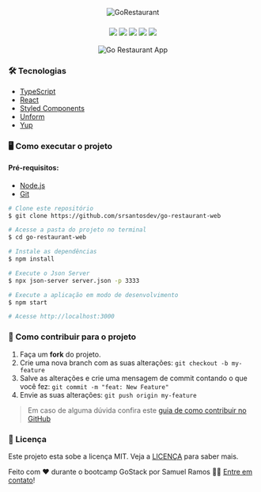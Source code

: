 <p align="center">
  <img src="https://user-images.githubusercontent.com/40436472/91003895-ff607780-e5a8-11ea-87ea-4f5591ea8188.png" alt="GoRestaurant" />
</p>

<h3 align="center">
<img src="https://img.shields.io/github/languages/count/srsantosdev/go-restaurant-web?style=plastic">
<img src="https://img.shields.io/github/repo-size/srsantosdev/go-restaurant-web?style=plastic">
<img src="https://img.shields.io/badge/made%20by-srsantosdev-green?style=plastic">
<img src="https://img.shields.io/github/last-commit/srsantosdev/go-restaurant-web?style=plastic">
<img src="https://img.shields.io/static/v1?label=GoStack&message=12&color=blueviolet&style=plastic">
</h3>

<p align="center">
  <img src="https://user-images.githubusercontent.com/40436472/91003750-852ff300-e5a8-11ea-8d5b-6634611ab1dc.png" alt="Go Restaurant App" />
</p>

### 🛠 Tecnologias

- [TypeScript](https://www.typescriptlang.org/)
- [React](https://reactjs.org/)
- [Styled Components](https://styled-components.com/)
- [Unform](https://unform.dev/)
- [Yup](https://github.com/jquense/yup)

### 🖥️ Como executar o projeto

#### Pré-requisitos: 
- [Node.js](https://nodejs.org/en/)
- [Git](https://git-scm.com/)

```bash
# Clone este repositório
$ git clone https://github.com/srsantosdev/go-restaurant-web

# Acesse a pasta do projeto no terminal
$ cd go-restaurant-web

# Instale as dependências
$ npm install

# Execute o Json Server
$ npx json-server server.json -p 3333

# Execute a aplicação em modo de desenvolvimento
$ npm start

# Acesse http://localhost:3000
```

### 🤔 Como contribuir para o projeto

1. Faça um **fork** do projeto.
2. Crie uma nova branch com as suas alterações: `git checkout -b my-feature`
3. Salve as alterações e crie uma mensagem de commit contando o que você fez: `git commit -m "feat: New Feature"`
4. Envie as suas alterações: `git push origin my-feature`
> Em caso de alguma dúvida confira este [guia de como contribuir no GitHub](https://github.com/firstcontributions/first-contributions)

### 📝 Licença

Este projeto esta sobe a licença MIT. Veja a [LICENÇA](https://opensource.org/licenses/MIT) para saber mais.

Feito com ❤️ durante o bootcamp GoStack por Samuel Ramos 👋🏽 [Entre em contato](https://www.linkedin.com/in/srsantosdev/)!

